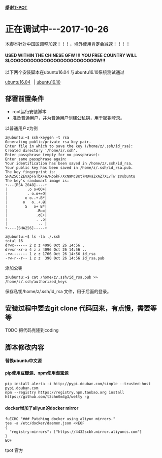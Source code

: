 #### 感谢[T-POT](https://github.com/dtag-dev-sec/t-pot-autoinstall)

# 正在调试中---2017-10-26

本脚本针对中国区调整加速！！！，境外使用肯定会减速！！！！

#### USED WITHIN THE CHINESE GFW !!! YOU FREE COUNTRY WILL SLOOOOOOOOOOOOOOOOOOOOOOOOOOW!!!

以下两个安装脚本在ubuntu16.04 与ubuntu16.10系统测试通过

 [ubuntu16.04](https://github.com/n3uz/t-pot-autoinstall/blob/master/install_ubuntu16.04.sh)   |   [ubuntu16.10](https://github.com/n3uz/t-pot-autoinstall/blob/master/install_ubuntu16.10.sh)

## 部署前置条件
- root运行安装脚本
- 准备普通用户，并为普通用户创建公私钥，用于密钥登录。

以普通用户z为例

```
z@ubuntu:~$ ssh-keygen -t rsa
Generating public/private rsa key pair.
Enter file in which to save the key (/home/z/.ssh/id_rsa):
Created directory '/home/z/.ssh'.
Enter passphrase (empty for no passphrase):
Enter same passphrase again:
Your identification has been saved in /home/z/.ssh/id_rsa.
Your public key has been saved in /home/z/.ssh/id_rsa.pub.
The key fingerprint is:
SHA256:ZEVXpFGTbX+e/RoGkF/XxN9McBKt7MUvaZxAZ7XL/Tw z@ubuntu
The key's randomart image is:
+---[RSA 2048]----+
|         .o o+OO+|
|         . o.o+=O|
|        o o..+.B*|
|       o   o..+.@|
|        S   o+ B*|
|             .Bo=|
|             .oE+|
|             . .o|
|              .. |
+----[SHA256]-----+

z@ubuntu:~$ ls -la ./.ssh
total 16
drwx------ 2 z z 4096 Oct 26 14:56 .
drwxr-xr-x 4 z z 4096 Oct 26 14:56 ..
-rw------- 1 z z 1766 Oct 26 14:56 id_rsa
-rw-r--r-- 1 z z  390 Oct 26 14:56 id_rsa.pub

```
添加公钥
```
z@ubuntu:~$ cat /home/z/.ssh/id_rsa.pub >> /home/z/.ssh/authorized_keys
```
保存私钥/home/z/.ssh/id_rsa 文件，用于后面的登录。

## 安装过程中要去git clone 代码回来，有点慢，需要等等

TODO 把代码克隆到coding

##  脚本修改内容

#### 替换ubuntu中文源


#### pip使用豆瓣源、npm使用淘宝源

```
pip install alerta -i http://pypi.douban.com/simple --trusted-host pypi.douban.com
npm --registry https://registry.npm.taobao.org install https://github.com/t3chn0m4g3/wetty -g
```

#### docker增加了aliyun的docker mirror
```
fuECHO "### Patching docker using aliyun mirrors."
tee -a /etc/docker/daemon.json <<EOF
{
  "registry-mirrors": ["https://4432scbk.mirror.aliyuncs.com"]
}
EOF
```

tpot 官方
